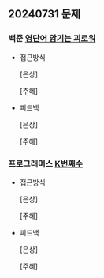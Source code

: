## 20240731 문제

### 백준 [영단어 암기는 괴로워](https://www.acmicpc.net/problem/20920)

- 접근방식

  [은상]
  
  [주혜]
  

- 피드백

  [은상]
  
  [주혜]


### 프로그래머스 [K번째수](https://school.programmers.co.kr/learn/courses/30/lessons/42748)

- 접근방식

  [은상]

  
  [주혜]
  
- 피드백

  [은상]
  
  [주혜]
  
  
